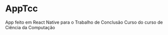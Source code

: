 # AppTcc
App feito em React Native para o Trabalho de Conclusão Curso do curso de Ciência da Computação
